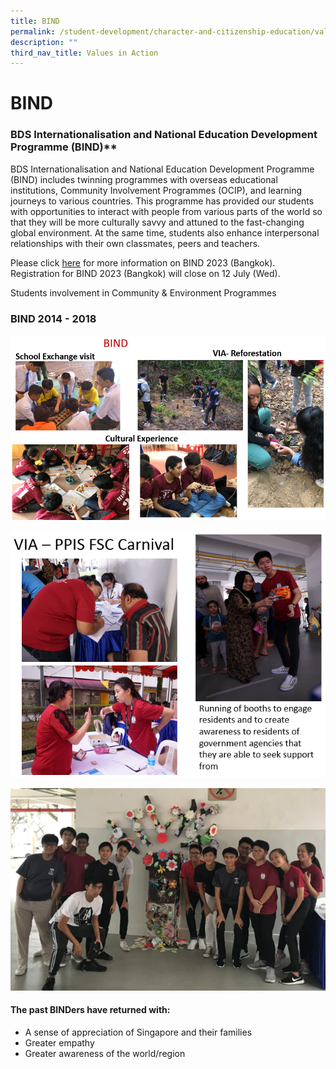 ```yaml
---
title: BIND
permalink: /student-development/character-and-citizenship-education/values-in-action/bind/
description: ""
third_nav_title: Values in Action
---
```

BIND
====

###  BDS Internationalisation and National Education Development Programme (BIND)**


BDS Internationalisation and National Education Development Programme (BIND) includes twinning programmes with overseas educational institutions, Community Involvement Programmes (OCIP), and learning journeys to various countries. This programme has provided our students with opportunities to interact with people from various parts of the world so that they will be more culturally savvy and attuned to the fast-changing global environment. At the same time, students also enhance interpersonal relationships with their own classmates, peers and teachers.

Please click [here](https://for.edu.sg/bindbkkbriefing280623) for more information on BIND 2023 (Bangkok). Registration for BIND 2023 (Bangkok) will close on 12 July (Wed).


Students involvement in Community & Environment Programmes

### BIND 2014 - 2018

![BIND](/images/BIND2018.png)

![VIA](/images/VIA.png)

![VIA](/images/VIA2.png)

#### The past BINDers have returned with:

*   A sense of appreciation of Singapore and their families
*   Greater empathy
*   Greater awareness of the world/region